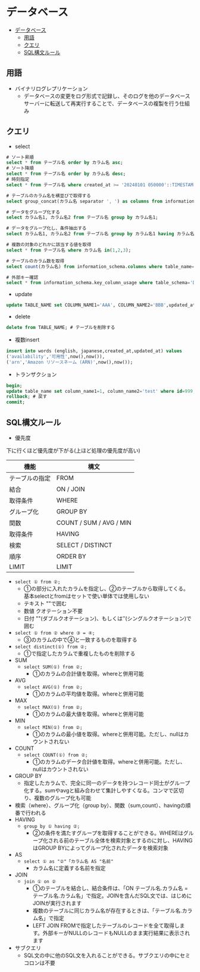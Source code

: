 # データベース

- [データベース](#データベース)
  - [用語](#用語)
  - [クエリ](#クエリ)
  - [SQL構文ルール](#sql構文ルール)

## 用語

- バイナリログレプリケーション
  - データベースの変更をログ形式で記録し、そのログを他のデータベースサーバーに転送して再実行することで、データベースの複製を行う仕組み

## クエリ

- select

```sql
# ソート昇順
select * from テーブル名 order by カラム名 asc;
# ソート降順
select * from テーブル名 order by カラム名 desc;
# 時刻指定
select * from テーブル名 where created_at >= '20240101 050000'::TIMESTAMP limit 100;

# テーブルのカラム名を横並びで取得する
select group_concat(カラム名 separator ', ') as columns from information_schema.columns where table_schema = 'DB名' and table_name = 'テーブル名' order by ordinal_position asc;

# データをグループ化する
select カラム名1, カラム名2 from テーブル名 group by カラム名1;

# データをグループ化し、条件抽出する
select カラム名1, カラム名2 from テーブル名 group by カラム名1 having カラム名>1;

# 複数の対象のどれかに該当する値を取得
select * from テーブル名 where カラム名 in(1,2,3);

# テーブルのカラム数を取得
select count(カラム名) from information_schema.columns where table_name='テーブル名' and table_schema='DB名';

# 外部キー確認
select * from information_schema.key_column_usage where table_schema='DB名' and table_name='テーブル名';

```

- update

```sql
update TABLE_NAME set COLUMN_NAME1='AAA', COLUMN_NAME2='BBB',updated_at=now() where id=999;
```

- delete

```sql
delete from TABLE_NAME; # テーブルを削除する
```

- 複数insert

```sql
insert into words (english, japanese,created_at,updated_at) values 
('availability','可用性',now(),now()),
('arn','Amazon リソースネーム (ARN)',now(),now());
```

- トランザクション

```sql
begin;
update table_name set column_name1=1, column_name2='test' where id=999;
rollback; # 戻す
commit;
```

## SQL構文ルール

- 優先度

下に行くほど優先度が下がる(上ほど処理の優先度が高い)

| 機能 | 構文 |
| -- | -- |
| テーブルの指定 | FROM |
| 結合 | ON / JOIN |
| 取得条件 | WHERE |
| グループ化 | GROUP BY |
| 関数 | COUNT / SUM / AVG / MIN |
| 取得条件 | HAVING |
| 検索 | SELECT / DISTINCT |
| 順序 | ORDER BY |
| LIMIT | LIMIT |

- `select ① from ②;`
  - ①の部分に入れたカラムを指定し、②のテーブルから取得してくる。基本selectとfromはセットで使い単体では使用しない
  - テキスト ""で囲む
  - 数値 クオテーション不要
  - 日付 ""(ダブルクオテーション)、もしくは’’(シングルクオテーション)で囲む
- `select ① from ② where ③ = ④;`
  - ③のカラムの中で④と一致するものを取得する
- `select distinct(①) from ②;`
  - ①で指定したカラムで重複したものを削除する
- SUM
  - `select SUM(①) from ②;`
    - ①のカラムの合計値を取得。whereと併用可能
- AVG
  - `select AVG(①) from ②;`
    - ①のカラムの平均値を取得。whereと併用可能
- MAX
  - `select MAX(①) from ②;`
    - ①のカラムの最大値を取得。whereと併用可能
- MIN
  - `select MIN(①) from ②;`
    - ①のカラムの最小値を取得。whereと併用可能。ただし、nullはカウントされない
- COUNT
  - `select COUNT(①) from ②;`
    - ①のカラムのデータ合計値を取得。whereと併用可能。ただし、nullはカウントされない
- GROUP BY
  - 指定したカラムで、完全に同一のデータを持つレコード同士がグループ化する。sumやavgと組み合わせて集計しやすくなる。コンマで区切り、複数のグループ化も可能
- 検索（where）、グループ化（group by）、関数（sum,count）、havingの順番で行われる
- HAVING
  - `group by ① having ②;`
    - ②の条件を満たすグループを取得することができる。WHEREはグループ化される前のテーブル全体を検索対象とするのに対し、HAVINGはGROUP BYによってグループ化されたデータを検索対象
- AS
  - `select ① as "②"「カラム名 AS "名前"`
    - カラム名に定義する名前を指定
- JOIN
  - `join ① on ②`
    - ①のテーブルを結合し、結合条件は、「ON テーブル名.カラム名 = テーブル名.カラム名」で指定。JOINを含んだSQL文では、はじめにJOINが実行されます
    - 複数のテーブルに同じカラム名が存在するときは、「テーブル名.カラム名」で指定
    - LEFT JOIN FROMで指定したテーブルのレコードを全て取得します。外部キーがNULLのレコードもNULLのまま実行結果に表示されます
- サブクエリ
  - SQL文の中に他のSQL文を入れることができる。サブクエリの中にセミコロンは不要
